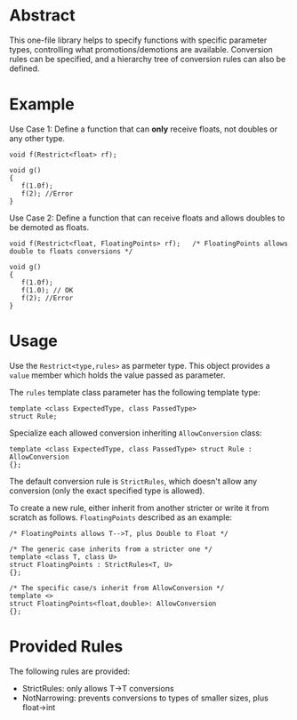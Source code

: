 # Abstract #

This one-file library helps to specify functions with specific parameter types, controlling what promotions/demotions are available.
Conversion rules can be specified, and a hierarchy tree of conversion rules can also be defined.

# Example #

Use Case 1: Define a function that can **only** receive floats, not doubles or any other type.

```
void f(Restrict<float> rf);

void g()
{
   f(1.0f);
   f(2); //Error
}
```

Use Case 2: Define a function that can receive floats and allows doubles to be demoted as floats.

```
void f(Restrict<float, FloatingPoints> rf);   /* FloatingPoints allows double to floats conversions */

void g()
{
   f(1.0f);
   f(1.0); // OK
   f(2); //Error
}
```

# Usage #
Use the `Restrict<type,rules>` as parmeter type.
This object provides a `value` member which holds the value passed as parameter.

The `rules` template class parameter has the following template type:
```
template <class ExpectedType, class PassedType>
struct Rule;
```

Specialize each allowed conversion inheriting `AllowConversion` class:
```
template <class ExpectedType, class PassedType> struct Rule : AllowConversion
{};
```

The default conversion rule is `StrictRules`, which doesn't allow any conversion (only the exact specified type is allowed).

To create a new rule, either inherit from another stricter or write it from scratch as follows. `FloatingPoints` described as an example:

```
/* FloatingPoints allows T-->T, plus Double to Float */

/* The generic case inherits from a stricter one */
template <class T, class U>
struct FloatingPoints : StrictRules<T, U>
{};

/* The specific case/s inherit from AllowConversion */
template <>
struct FloatingPoints<float,double>: AllowConversion
{};
```

# Provided Rules #

The following rules are provided:
  * StrictRules: only allows T->T conversions
  * NotNarrowing: prevents conversions to types of smaller sizes, plus float->int